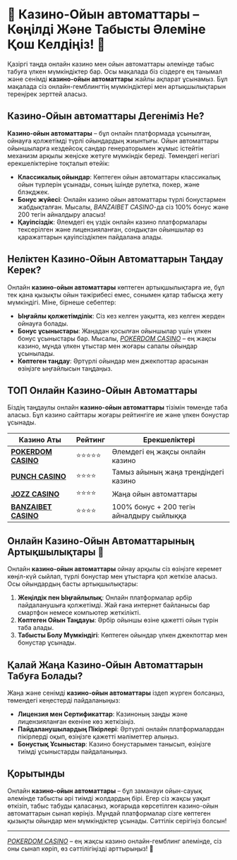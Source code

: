 # 🎰 Казино-Ойын автоматтары – Көңілді Және Табысты Әлеміне Қош Келдіңіз! 🎲

Қазіргі таңда онлайн казино мен ойын автоматтары әлемінде табыс табуға үлкен мүмкіндіктер бар. Осы мақалада біз сіздерге ең танымал және сенімді **казино-ойын автоматтары** жайлы ақпарат ұсынамыз. Бұл мақалада сіз онлайн-гемблингтің мүмкіндіктері мен артықшылықтарын тереңірек зерттей аласыз. 

## Казино-Ойын автоматтары Дегеніміз Не?

**Казино-ойын автоматтары** – бұл онлайн платформада ұсынылған, ойнауға қолжетімді түрлі ойындардың жиынтығы. Ойын автоматтары ойыншыларға кездейсоқ сандар генераторымен жұмыс істейтін механизм арқылы жеңіске жетуге мүмкіндік береді. Төмендегі негізгі ерекшеліктеріне тоқталып өтейік:

- **Классикалық ойындар**: Көптеген ойын автоматтары классикалық ойын түрлерін ұсынады, соның ішінде рулетка, покер, және блэкджек.
- **Бонус жүйесі**: Онлайн казино ойын автоматтары түрлі бонустармен жабдықталған. Мысалы, *BANZAIBET CASINO*-да сіз 100% бонус және 200 тегін айналдыру аласыз!
- **Қауіпсіздік**: Әлемдегі ең үздік онлайн казино платформалары тексерілген және лицензияланған, сондықтан ойыншылар өз қаражаттарын қауіпсіздікпен пайдалана алады.

## Неліктен Казино-Ойын Автоматтарын Таңдау Керек?

Онлайн **казино-ойын автоматтары** көптеген артықшылықтарға ие, бұл тек қана қызықты ойын тәжірибесі емес, сонымен қатар табысқа жету мүмкіндігі. Міне, бірнеше себептер:

- **Ыңғайлы қолжетімділік**: Сіз кез келген уақытта, кез келген жерден ойнауға болады.
- **Бонус ұсыныстары**: Жаңадан қосылған ойыншылар үшін үлкен бонус ұсыныстары бар. Мысалы, *[POKERDOM CASINO](https://brandplay.link/Bxg7SC7H)* – ең жақсы казино, мұнда үлкен ұтыстар мен жоғары сапалы ойындар ұсынылады.
- **Көптеген таңдау**: Әртүрлі ойындар мен джекпоттар арасынан өзіңізге ыңғайлысын таңдаңыз.

## ТОП Онлайн Казино-Ойын Автоматтары

Біздің таңдаулы онлайн **казино-ойын автоматтары** тізімін төменде таба аласыз. Бұл казино сайттары жоғары рейтингіге ие және үлкен бонустар ұсынады.

| Казино Аты       | Рейтинг | Ерекшеліктері                                                     |
|------------------|---------|-------------------------------------------------------------------|
| **[POKERDOM CASINO](https://brandplay.link/Bxg7SC7H)**   | ⭐⭐⭐⭐⭐ | Әлемдегі ең жақсы онлайн казино                                  |
| **[PUNCH CASINO](https://betpunch1.com/d638d6d39)**      | ⭐⭐⭐⭐  | Тамыз айының жаңа трендіндегі казино                              |
| **[JOZZ CASINO](https://tk435zi5i9.com/alt/jozz/registration?e8250665e216213938eeaefaf3e61c0a)**   | ⭐⭐⭐⭐  | Жаңа ойын автоматтары                                           |
| **[BANZAIBET CASINO](https://bnzstr009.com/e9rVJ)**     | ⭐⭐⭐⭐  | 100% бонус + 200 тегін айналдыру сыйлыққа                       |

## Онлайн Казино-Ойын Автоматтарының Артықшылықтары 🎉

Онлайн **казино-ойын автоматтары** ойнау арқылы сіз өзіңізге керемет көңіл-күй сыйлап, түрлі бонустар мен ұтыстарға қол жеткізе аласыз. Осы ойындардың басты артықшылықтары:

1. **Жеңілдік пен Ыңғайлылық**: Онлайн платформалар әрбір пайдаланушыға қолжетімді. Жай ғана интернет байланысы бар смартфон немесе компьютер жеткілікті.
2. **Көптеген Ойын Таңдауы**: Әрбір ойыншы өзіне қажетті ойын түрін таба алады.
3. **Табысты Болу Мүмкіндігі**: Көптеген ойындар үлкен джекпоттар мен бонустар ұсынады.

## Қалай Жаңа Казино-Ойын Автоматтарын Табуға Болады?

Жаңа және сенімді **казино-ойын автоматтары** іздеп жүрген болсаңыз, төмендегі кеңестерді пайдаланыңыз:

- **Лицензия мен Сертификаттар**: Казиноның заңды және лицензияланған екеніне көз жеткізіңіз.
- **Пайдаланушылардың Пікірлері**: Әртүрлі онлайн платформалардан пікірлерді оқып, өзіңізге қажетті мәліметтер алыңыз.
- **Бонустық Ұсыныстар**: Казино бонустарымен танысып, өзіңізге тиімді ұсыныстарды пайдаланыңыз.

## Қорытынды

Онлайн **казино-ойын автоматтары** – бұл заманауи ойын-сауық әлемінде табысты әрі тиімді жолдардың бірі. Егер сіз жақсы уақыт өткізіп, табыс табуды қаласаңыз, жоғарыда көрсетілген казино-ойын автоматтарын сынап көріңіз. Мұндай платформалар сізге көптеген қызықты ойындар мен мүмкіндіктер ұсынады. Сәттілік серігіңіз болсын!

---

*[POKERDOM CASINO](https://brandplay.link/Bxg7SC7H)* – ең жақсы казино онлайн-гемблинг әлемінде, сіз оны сынап көріп, өз сәттілігіңізді арттырыңыз! 🎰
